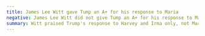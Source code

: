```yaml
---
title: James Lee Witt gave Tump an A+ for his response to Maria
negative: James Lee Witt did not give Tump an A+ for his response to Maria
summary: Witt praised Trump's response to Harvey and Irma only, not Maria.
---
```

